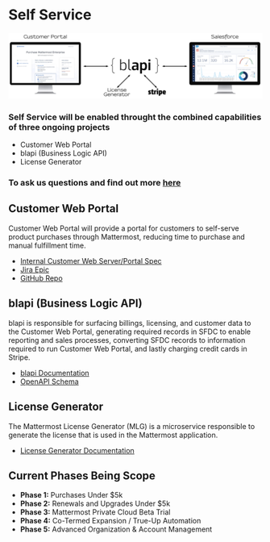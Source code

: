 # Self Service

![](../../.gitbook/assets/self-service.png)

### Self Service will be enabled throught the combined capabilities of three ongoing projects

* Customer Web Portal
* blapi \(Business Logic API\)
* License Generator

### To ask us questions and find out more [here](https://community.mattermost.com/private-core/channels/customer-portal)

## Customer Web Portal

Customer Web Portal will provide a portal for customers to self-serve product purchases through Mattermost, reducing time to purchase and manual fulfillment time.

* [Internal Customer Web Server/Portal Spec](https://docs.google.com/document/d/1pa-pdY3bt-bUoENohbvf-LPV5c5GnFfsLkq8pQE2s00/edit?usp=sharing)
* [Jira Epic](https://mattermost.atlassian.net/browse/MM-22058)
* [GitHub Repo](https://github.com/mattermost/customer-web-server)

## blapi \(Business Logic API\)

blapi is responsible for surfacing billings, licensing, and customer data to the Customer Web Portal, generating required records in SFDC to enable reporting and sales processes, converting SFDC records to information required to run Customer Web Portal, and lastly charging credit cards in Stripe.

* [blapi Documentation](https://docs.google.com/document/d/1Qj_NyQIVYOmOraNkSWUKpM_Cz9Oq9K1HKDz689M4gkA/edit?usp=sharing)
* [OpenAPI Schema](https://github.com/mattermost/blapi/blob/master/openapi.json)

## License Generator

The Mattermost License Generator \(MLG\) is a microservice responsible to generate the license that is used in the Mattermost application.

* [License Generator Documentation](https://docs.google.com/document/d/1GsAAQR9Cpmtj46PhSJNuHXpxRUzk4dWUyvvd6B4UT9M/edit?usp=sharing)

## Current Phases Being Scope

* **Phase 1:** Purchases Under $5k
* **Phase 2:** Renewals and Upgrades Under $5k
* **Phase 3:** Mattermost Private Cloud Beta Trial
* **Phase 4:** Co-Termed Expansion / True-Up Automation
* **Phase 5:** Advanced Organization & Account Management

